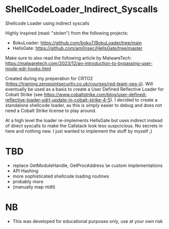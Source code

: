 # ShellCodeLoader_Indirect_Syscalls
Shellcode Loader using indirect syscalls

Highly inspired (read: "stolen") from the following projects:
* BokuLoader: https://github.com/boku7/BokuLoader/tree/main
* HellsGate: https://github.com/am0nsec/HellsGate/tree/master

Make sure to also read the following article by MalwareTech: https://malwaretech.com/2023/12/an-introduction-to-bypassing-user-mode-edr-hooks.html

Created during my preperation for CRTO2 (https://training.zeropointsecurity.co.uk/courses/red-team-ops-ii). Will eventually be used as a basis to create a User Defined Reflective Loader for Cobalt Strike (see https://www.cobaltstrike.com/blog/user-defined-reflective-loader-udrl-update-in-cobalt-strike-4-5). I decided to create a standalone shellcode loader, as this is simply easier to debug and does not need a Cobalt Strike license to play around. 

At a high level the loader re-implements HellsGate but uses indirect instead of direct syscalls to make the Callstack look less suspcicious. No secrets in here and nothing new. I just wanted to implement the stuff by myself ;)

# TBD
* replace GetModuleHandle, GetProcAddress \w custom implementations
* API Hashing
* more sophisticated shellcode loading routines
* probably more
* (manually map ntdll)

# NB
* This was developed for educational purposes only, use at your own risk